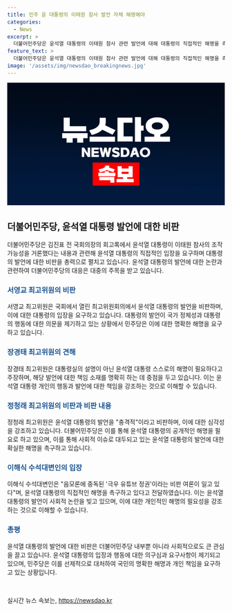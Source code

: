 ```yaml
---
title: 민주 윤 대통령의 이태원 참사 발언 자체 해명해야
categories:
  - News
excerpt: >
  더불어민주당은 윤석열 대통령의 이태원 참사 관련 발언에 대해 대통령의 직접적인 해명을 촉구했습니다. 국회에서 열린 최고위원회의에서 민주당 서영교 최고위원은 대통령의 발언을 비판하며 직접 해명을 요구했고, 정청래 최고위원은 이를 충격적이라며 비판했습니다. 이와 관련해 장경태 최고위원도 대통령이 직접 해명해야 한다고 주장했습니다. 이들의 발언은 윤 대통령의 발언이 국민적인 관심을 끌고 있는 상황에서 대통령의 직접적인 해명을 요구하는 내용을 담고 있습니다.
feature_text: >
  더불어민주당은 윤석열 대통령의 이태원 참사 관련 발언에 대해 대통령의 직접적인 해명을 촉구했습니다. 국회에서 열린 최고위원회의에서 민주당 서영교 최고위원은 대통령의 발언을 비판하며 직접 해명을 요구했고, 정청래 최고위원은 이를 충격적이라며 비판했습니다. 이와 관련해 장경태 최고위원도 대통령이 직접 해명해야 한다고 주장했습니다. 이들의 발언은 윤 대통령의 발언이 국민적인 관심을 끌고 있는 상황에서 대통령의 직접적인 해명을 요구하는 내용을 담고 있습니다.
image: '/assets/img/newsdao_breakingnews.jpg'
---
```


<p><img src="/assets/img/newsdao_breakingnews.jpg" alt="koreaapp 속보" /></p>

<h2 data-ke-size="size26">더불어민주당, 윤석열 대통령 발언에 대한 비판</h2>

<p data-ke-size="size16">더불어민주당은 김진표 전 국회의장의 회고록에서 윤석열 대통령이 이태원 참사의 조작 가능성을 거론했다는 내용과 관련해 윤석열 대통령의 직접적인 입장을 요구하며 대통령의 발언에 대한 비판을 총력으로 펼치고 있습니다. 윤석열 대통령의 발언에 대한 논란과 관련하여 더불어민주당의 대응은 대중의 주목을 받고 있습니다.</p>

<h3><b><span style="color: #1a5490;">서영교 최고위원의 비판</span></b></h3>

<p data-ke-size="size16">서영교 최고위원은 국회에서 열린 최고위원회의에서 윤석열 대통령의 발언을 비판하며, 이에 대한 대통령의 입장을 요구하고 있습니다. 대통령의 발언이 국가 정체성과 대통령의 행동에 대한 의문을 제기하고 있는 상황에서 민주당은 이에 대한 명확한 해명을 요구하고 있습니다.</p>

<h3><b><span style="color: #1a5490;">장경태 최고위원의 견해</span></b></h3>

<p data-ke-size="size16">장경태 최고위원은 대통령실의 설명이 아닌 윤석열 대통령 스스로의 해명이 필요하다고 주장하며, 해당 발언에 대한 책임 소재를 명확히 하는 데 중점을 두고 있습니다. 이는 윤석열 대통령 개인의 행동과 발언에 대한 책임을 강조하는 것으로 이해할 수 있습니다.</p>

<h3><b><span style="color: #1a5490;">정청래 최고위원의 비판과 비판 내용</span></b></h3>

<p data-ke-size="size16">정청래 최고위원은 윤석열 대통령의 발언을 "충격적"이라고 비판하며, 이에 대한 심각성을 강조하고 있습니다. 더불어민주당은 이를 통해 윤석열 대통령의 공개적인 해명을 필요로 하고 있으며, 이를 통해 사회적 이슈로 대두되고 있는 윤석열 대통령의 발언에 대한 확실한 해명을 촉구하고 있습니다.</p>

<h3><b><span style="color: #1a5490;">이해식 수석대변인의 입장</span></b></h3>

<p data-ke-size="size16">이해식 수석대변인은 "음모론에 중독된 '극우 유튜브 정권'이라는 비판 여론이 일고 있다"며, 윤석열 대통령의 직접적인 해명을 촉구하고 있다고 전달하였습니다. 이는 윤석열 대통령의 발언이 사회적 논란을 빚고 있으며, 이에 대한 개인적인 해명의 필요성을 강조하는 것으로 이해할 수 있습니다.</p>

<h3><b><span style="color: #1a5490;">총평</span></b></h3>

<p data-ke-size="size16">윤석열 대통령의 발언에 대한 비판은 더불어민주당 내부뿐 아니라 사회적으로도 큰 관심을 끌고 있습니다. 윤석열 대통령의 입장과 행동에 대한 의구심과 요구사항이 제기되고 있으며, 민주당은 이를 선제적으로 대처하여 국민의 명확한 해명과 개인 책임을 요구하고 있는 상황입니다.</p>

<p data-ke-size="size16">&nbsp;</p>
실시간 뉴스 속보는, <a href="https://newsdao.kr" rel="dofollow">https://newsdao.kr</a>


